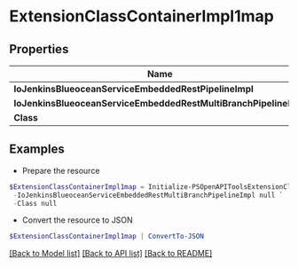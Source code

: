 # ExtensionClassContainerImpl1map
## Properties

Name | Type | Description | Notes
------------ | ------------- | ------------- | -------------
**IoJenkinsBlueoceanServiceEmbeddedRestPipelineImpl** | [**ExtensionClassImpl**](ExtensionClassImpl.md) |  | [optional] 
**IoJenkinsBlueoceanServiceEmbeddedRestMultiBranchPipelineImpl** | [**ExtensionClassImpl**](ExtensionClassImpl.md) |  | [optional] 
**Class** | **String** |  | [optional] 

## Examples

- Prepare the resource
```powershell
$ExtensionClassContainerImpl1map = Initialize-PSOpenAPIToolsExtensionClassContainerImpl1map  -IoJenkinsBlueoceanServiceEmbeddedRestPipelineImpl null `
 -IoJenkinsBlueoceanServiceEmbeddedRestMultiBranchPipelineImpl null `
 -Class null
```

- Convert the resource to JSON
```powershell
$ExtensionClassContainerImpl1map | ConvertTo-JSON
```

[[Back to Model list]](../README.md#documentation-for-models) [[Back to API list]](../README.md#documentation-for-api-endpoints) [[Back to README]](../README.md)


